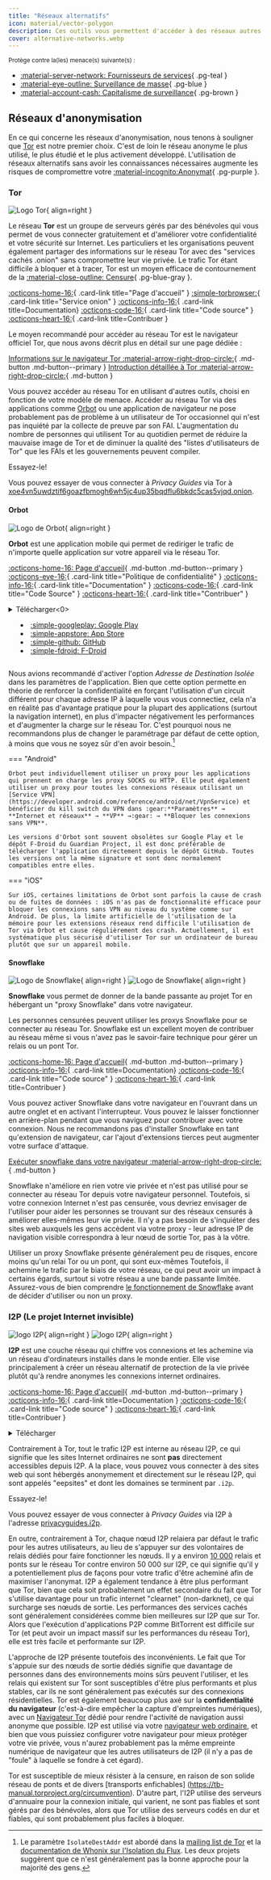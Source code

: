 ```yaml
---
title: "Réseaux alternatifs"
icon: material/vector-polygon
description: Ces outils vous permettent d'accéder à des réseaux autres que le World Wide Web.
cover: alternative-networks.webp
---
```


<small>Protège contre la(les) menace(s) suivante(s) : </small>

- [:material-server-network: Fournisseurs de services](basics/common-threats.md#privacy-from-service-providers){ .pg-teal }
- [:material-eye-outline: Surveillance de masse](basics/common-threats.md#mass-surveillance-programs){ .pg-blue }
- [:material-account-cash: Capitalisme de surveillance](basics/common-threats.md#surveillance-as-a-business-model){ .pg-brown }

## Réseaux d'anonymisation

En ce qui concerne les réseaux d'anonymisation, nous tenons à souligner que [Tor](advanced/tor-overview.md) est notre premier choix. C'est de loin le réseau anonyme le plus utilisé, le plus étudié et le plus activement développé. L'utilisation de réseaux alternatifs sans avoir les connaissances nécessaires augmente les risques de compromettre votre [:material-incognito:Anonymat](basics/common-threats.md#anonymity-vs-privacy){ .pg-purple }.

### Tor

<div class="admonition recommendation" markdown>

![Logo Tor](assets/img/self-contained-networks/tor.svg){ align=right }

Le réseau **Tor** est un groupe de serveurs gérés par des bénévoles qui vous permet de vous connecter gratuitement et d'améliorer votre confidentialité et votre sécurité sur Internet. Les particuliers et les organisations peuvent également partager des informations sur le réseau Tor avec des "services cachés .onion" sans compromettre leur vie privée. Le trafic Tor étant difficile à bloquer et à tracer, Tor est un moyen efficace de contournement de la [:material-close-outline: Censure](basics/common-threats.md#avoiding-censorship){ .pg-blue-gray }.

[:octicons-home-16:](https://torproject.org){ .card-link title="Page d'accueil" }
[:simple-torbrowser:](http://2gzyxa5ihm7nsggfxnu52rck2vv4rvmdlkiu3zzui5du4xyclen53wid.onion){ .card-link title="Service onion" }
[:octicons-info-16:](https://tb-manual.torproject.org){ .card-link title=Documentation}
[:octicons-code-16:](https://gitlab.torproject.org/tpo/core/tor){ .card-link title="Code source" }
[:octicons-heart-16:](https://donate.torproject.org){ .card-link title=Contribuer }

</div>

Le moyen recommandé pour accéder au réseau Tor est le navigateur officiel Tor, que nous avons décrit plus en détail sur une page dédiée :

[Informations sur le navigateur Tor :material-arrow-right-drop-circle:](tor.md){ .md-button .md-button--primary } [Introduction détaillée à Tor :material-arrow-right-drop-circle:](advanced/tor-overview.md){ .md-button }

Vous pouvez accéder au réseau Tor en utilisant d'autres outils, choisi en fonction de votre modèle de menace. Accéder au réseau Tor via des applications comme [Orbot](#orbot) ou une application de navigateur ne pose probablement pas de problème à un utilisateur de Tor occasionnel qui n'est pas inquiété par la collecte de preuve par son FAI. L'augmentation du nombre de personnes qui utilisent Tor au quotidien permet de réduire la mauvaise image de Tor et de diminuer la qualité des "listes d'utilisateurs de Tor" que les FAIs et les gouvernements peuvent compiler.

<div class="admonition example" markdown>
<p class="admonition-title">Essayez-le!</p>

Vous pouvez essayer de vous connecter à _Privacy Guides_ via Tor à [xoe4vn5uwdztif6goazfbmogh6wh5jc4up35bqdflu6bkdc5cas5vjqd.onion](http://www.xoe4vn5uwdztif6goazfbmogh6wh5jc4up35bqdflu6bkdc5cas5vjqd.onion).

</div>

#### Orbot

<div class="admonition recommendation" markdown>

![Logo de Orbot](assets/img/self-contained-networks/orbot.svg){ align=right }

**Orbot** est une application mobile qui permet de rediriger le trafic de n'importe quelle application sur votre appareil via le réseau Tor.

[:octicons-home-16: Page d'accueil](https://orbot.app){ .md-button .md-button--primary }
[:octicons-eye-16:](https://orbot.app/privacy-policy){ .card-link title="Politique de confidentialité" }
[:octicons-info-16:](https://orbot.app/faqs){ .card-link title="Documentation" }
[:octicons-code-16:](https://orbot.app/code){ .card-link title="Code Source" }
[:octicons-heart-16:](https://orbot.app/donate){ .card-link title="Contribuer" }

<details class="downloads" markdown><summary>Télécharger<0>

- [:simple-googleplay: Google Play](https://play.google.com/store/apps/details?id=org.torproject.android)
- [:simple-appstore: App Store](https://apps.apple.com/app/id1609461599)
- [:simple-github: GitHub](https://github.com/guardianproject/orbot/releases)
- [:simple-fdroid: F-Droid](https://guardianproject.info/fdroid)

</details>

</div>

Nous avions recommandé d'activer l'option _Adresse de Destination Isolée_ dans les paramètres de l'application. Bien que cette option permette en théorie de renforcer la confidentialité en forçant l'utilisation d'un circuit différent pour chaque adresse IP à laquelle vous vous connectiez, cela n'a en réalité pas d'avantage pratique pour la plupart des applications (surtout la navigation internet), en plus d'impacter négativement les performances et d'augmenter la charge sur le réseau Tor. C'est pourquoi nous ne recommandons plus de changer le paramétrage par défaut de cette option, à moins que vous ne soyez sûr d'en avoir besoin.[^1]

\=== "Android"

```
Orbot peut individuellement utiliser un proxy pour les applications qui prennent en charge les proxy SOCKS ou HTTP. Elle peut également utiliser un proxy pour toutes les connexions réseaux utilisant un [Service VPN](https://developer.android.com/reference/android/net/VpnService) et bénéficier du kill switch du VPN dans :gear:**Paramètres** → **Internet et réseaux** → **VP** →:gear: → **Bloquer les connexions sans VPN**.

Les versions d'Orbot sont souvent obsolètes sur Google Play et le dépôt F-Droid du Guardian Project, il est donc préférable de télécharger l'application directement depuis le dépôt GitHub. Toutes les versions ont la même signature et sont donc normalement compatibles entre elles.
```

\=== "iOS"

```
Sur iOS, certaines limitations de Orbot sont parfois la cause de crash ou de fuites de données : iOS n'as pas de fonctionnalité efficace pour bloquer les connexions sans VPN au niveau du système comme sur Android. De plus, la limite artificielle de l'utilisation de la mémoire pour les extensions réseaux rend difficile l'utilisation de Tor via Orbot et cause régulièrement des crash. Actuellement, il est systématique plus sécurisé d'utiliser Tor sur un ordinateur de bureau plutôt que sur un appareil mobile.
```

#### Snowflake

<div class="admonition recommendation" markdown>

![Logo de Snowflake](assets/img/self-contained-networks/snowflake.svg#only-light){ align=right }
![Logo de Snowflake](assets/img/self-contained-networks/snowflake-dark.svg#only-dark){ align=right }

**Snowflake** vous permet de donner de la bande passante au projet Tor en hébergant un "proxy Snowflake" dans votre navigateur.

Les personnes censurées peuvent utiliser les proxys Snowflake pour se connecter au réseau Tor. Snowflake est un excellent moyen de contribuer au réseau même si vous n'avez pas le savoir-faire technique pour gérer un relais ou un pont Tor.

[:octicons-home-16: Page d'accueil](https://snowflake.torproject.org){ .md-button .md-button--primary }
[:octicons-info-16:](https://gitlab.torproject.org/tpo/anti-censorship/pluggable-transports/snowflake/-/wikis/Technical%20Overview){ .card-link title=Documentation}
[:octicons-code-16:](https://gitlab.torproject.org/tpo/anti-censorship/pluggable-transports/snowflake){ .card-link title="Code source" }
[:octicons-heart-16:](https://donate.torproject.org){ .card-link title=Contribuer }

</details>

</div>

Vous pouvez activer Snowflake dans votre navigateur en l'ouvrant dans un autre onglet et en activant l'interrupteur. Vous pouvez le laisser fonctionner en arrière-plan pendant que vous naviguez pour contribuer avec votre connexion. Nous ne recommandons pas d'installer Snowflake en tant qu'extension de navigateur, car l'ajout d'extensions tierces peut augmenter votre surface d'attaque.

[Exécuter snowflake dans votre navigateur :material-arrow-right-drop-circle:](https://snowflake.torproject.org/embed.html){ .md-button }

Snowflake n'améliore en rien votre vie privée et n'est pas utilisé pour se connecter au réseau Tor depuis votre navigateur personnel. Toutefois, si votre connexion Internet n'est pas censurée, vous devriez envisager de l'utiliser pour aider les personnes se trouvant sur des réseaux censurés à améliorer elles-mêmes leur vie privée. Il n'y a pas besoin de s'inquiéter des sites web auxquels les gens accèdent via votre proxy - leur adresse IP de navigation visible correspondra à leur nœud de sortie Tor, pas à la vôtre.

Utiliser un proxy Snowflake présente généralement peu de risques, encore moins qu'un relai Tor ou un pont, qui sont eux-mêmes Toutefois, il achemine le trafic par le biais de votre réseau, ce qui peut avoir un impact à certains égards, surtout si votre réseau a une bande passante limitée. Assurez-vous de bien comprendre [le fonctionnement de Snowflake](https://gitlab.torproject.org/tpo/anti-censorship/pluggable-transports/snowflake/-/wikis/home) avant de décider d'utiliser ou non un proxy.

### I2P (Le projet Internet invisible)

<div class="admonition recommendation" markdown>

![logo I2P](assets/img/self-contained-networks/i2p.svg#only-light){ align=right }
![logo I2P](assets/img/self-contained-networks/i2p-dark.svg#only-dark){ align=right }

**I2P** est une couche réseau qui chiffre vos connexions et les achemine via un réseau d'ordinateurs installés dans le monde entier. Elle vise principalement à créer un réseau alternatif de protection de la vie privée plutôt qu'à rendre anonymes les connexions internet ordinaires.

[:octicons-home-16: Page d'accueil](https://geti2p.net/en){ .md-button .md-button--primary }
[:octicons-info-16:](https://geti2p.net/en/about/software){ .card-link title=Documentation }
[:octicons-code-16:](https://github.com/i2p/i2p.i2p){ .card-link title="Code source" }
[:octicons-heart-16:](https://geti2p.net/en/get-involved){ .card-link title=Contribuer }

<details class="downloads" markdown>
<summary>Télécharger</summary>

- [:simple-googleplay: Google Play](https://play.google.com/store/apps/details?id=net.i2p.android)
- [:simple-android: Android](https://geti2p.net/en/download#android)
- [:fontawesome-brands-windows: Windows](https://geti2p.net/en/download#windows)
- [:simple-apple: macOS](https://geti2p.net/en/download#mac)
- [:simple-linux: Linux](https://geti2p.net/en/download#unix)

</details>

</div>

Contrairement à Tor, tout le trafic I2P est interne au réseau I2P, ce qui signifie que les sites Internet ordinaires ne sont **pas** directement accessibles depuis I2P. A la place, vous pouvez vous connecter à des sites web qui sont hébergés anonymement et directement sur le réseau I2P, qui sont appelés "eepsites" et dont les domaines se terminent par `.i2p`.

<div class="admonition example" markdown>
<p class="admonition-title">Essayez-le!</p>

Vous pouvez essayer de vous connecter à _Privacy Guides_ via I2P à l'adresse [privacyguides.i2p](http://privacyguides.i2p/?i2paddresshelper=fvbkmooriuqgssrjvbxu7nrwms5zyhf34r3uuppoakwwsm7ysv6q.b32.i2p).

</div>

En outre, contrairement à Tor, chaque nœud I2P relaiera par défaut le trafic pour les autres utilisateurs, au lieu de s'appuyer sur des volontaires de relais dédiés pour faire fonctionner les nœuds. Il y a environ [10 000](https://metrics.torproject.org/networksize.html) relais et ponts sur le réseau Tor contre environ 50 000 sur I2P, ce qui signifie qu'il y a potentiellement plus de façons pour votre trafic d'être acheminé afin de maximiser l'anonymat. I2P a également tendance à être plus performant que Tor, bien que cela soit probablement un effet secondaire du fait que Tor s'utilise davantage pour un trafic internet "clearnet" (non-darknet), ce qui surcharge ses nœuds de sortie. Les performances des services cachés sont généralement considérées comme bien meilleures sur I2P que sur Tor. Alors que l'exécution d'applications P2P comme BitTorrent est difficile sur Tor (et peut avoir un impact massif sur les performances du réseau Tor), elle est très facile et performante sur I2P.

L'approche de I2P présente toutefois des inconvénients. Le fait que Tor s'appuie sur des nœuds de sortie dédiés signifie que davantage de personnes dans des environnements moins sûrs peuvent l'utiliser, et les relais qui existent sur Tor sont susceptibles d'être plus performants et plus stables, car ils ne sont généralement pas exécutés sur des connexions résidentielles. Tor est également beaucoup plus axé sur la **confidentialité du navigateur** (c'est-à-dire empêcher la capture d'empreintes numériques), avec un [Navigateur Tor](tor.md) dédié pour rendre l'activité de navigation aussi anonyme que possible. I2P est utilisé via votre [navigateur web ordinaire](desktop-browsers.md), et bien que vous puissiez configurer votre navigateur pour mieux protéger votre vie privée, vous n'aurez probablement pas la même empreinte numérique de navigateur que les autres utilisateurs de I2P (il n'y a pas de "foule" à laquelle se fondre à cet égard).

Tor est susceptible de mieux résister à la censure, en raison de son solide réseau de ponts et de divers [transports enfichables] (https://tb-manual.torproject.org/circumvention). D'autre part, l'I2P utilise des serveurs d'annuaire pour la connexion initiale, qui varient, ne sont pas fiables et sont gérés par des bénévoles, alors que Tor utilise des serveurs codés en dur et fiables, qui sont probablement plus faciles à bloquer.

[^1]: Le paramètre `IsolateDestAddr` est abordé dans la [mailing list de Tor](https://lists.torproject.org/pipermail/tor-talk/2012-May/024403) et la [documentation de Whonix sur l'Isolation du Flux](https://whonix.org/wiki/Stream_Isolation). Les deux projets suggèrent que ce n'est généralement pas la bonne approche pour la majorité des gens.
